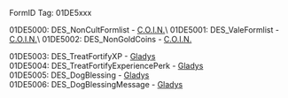 FormID Tag: 01DE5xxx

01DE5000: DES_NonCultFormlist - [C.O.I.N.](https://github.com/PierreDespereaux/C.O.I.N.)\
01DE5001: DES_ValeFormlist - [C.O.I.N.](https://github.com/PierreDespereaux/C.O.I.N.)\
01DE5002: DES_NonGoldCoins - [C.O.I.N.](https://github.com/PierreDespereaux/C.O.I.N.)

01DE5003: DES_TreatFortifyXP - [Gladys](https://www.nexusmods.com/skyrimspecialedition/mods/50164)\
01DE5004: DES_TreatFortifyExperiencePerk - [Gladys](https://www.nexusmods.com/skyrimspecialedition/mods/50164)\
01DE5005: DES_DogBlessing - [Gladys](https://www.nexusmods.com/skyrimspecialedition/mods/50164)\
01DE5006: DES_DogBlessingMessage - [Gladys](https://www.nexusmods.com/skyrimspecialedition/mods/50164)
